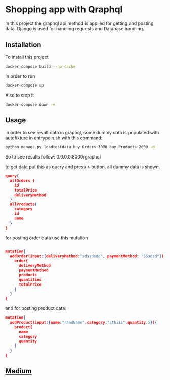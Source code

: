 # Shopping app with Qraphql

In this project the graphql api method is applied for getting and posting data. Django is used for handling requests and Database handling.

## Installation
To install this project

```bash
docker-compose build --no-cache
```
In order to run

```bash
docker-compose up
```
Also to stop it
```bash
docker-compose down -v
```

## Usage
in order to see result data in graphql, some dummy data is populated with autofixture in entrypoin.sh with this command:

```bash
python manage.py loadtestdata buy.Orders:3000 buy.Products:2000 -d
```
So to see results follow: 0.0.0.0:8000/graphql

to get data put this as query and press > button. all dummy data is shown.
```json
query{
  allOrders {
    id
    totalPrice
    deliveryMethod
  }
  allProducts{
    category
    id
    name
  }
}
```
for posting order data use this mutation

```json

mutation{
  addOrder(input:{deliveryMethod:"sdssdsdd", paymentMethod: "55sdsd"}){
    order{
      deliveryMethod
      paymentMethod
      products
      quantities
      totalPrice
    }
  }
}

```
and for posting product data:
```json
mutation{
  addProduct(input:{name:"randName",category:"sthiii",quantity:5}){
    product{
      name
      category
      quantity
    }
  }
}
```

## [Medium](https://medium.com/@sdamoosavi/shopping-application-with-django-and-django-graphene-7b47e9d1bf7a)

